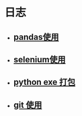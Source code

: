 日志
=========================

- ## [pandas使用](http://wangbiao92.github.io/blog/templates/pandas.html)
- ## [selenium使用](http://wangbiao92.github.io/blog/templates/selenium.html)
- ## [python exe 打包](http://wangbiao92.github.io/blog/templates/pack.html)
- ## [git 使用](http://wangbiao92.github.io/blog/templates/git.html)